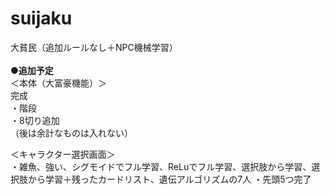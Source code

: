 # suijaku
大貧民（追加ルールなし＋NPC機械学習）
<BR><BR>
  <b>●追加予定</b><BR>
＜本体（大富豪機能）＞<BR>
完成<BR>
・階段<BR>
・8切り追加<BR>
（後は余計なものは入れない）<BR>
  
＜キャラクター選択画面＞<BR>
・雑魚、強い、シグモイドでフル学習、ReLuでフル学習、選択肢から学習、選択肢から学習＋残ったカードリスト、遺伝アルゴリズムの7人
・先頭5つ完了
